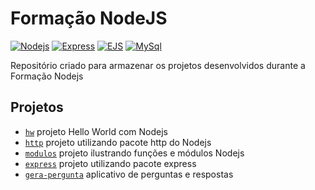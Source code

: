 # Formação NodeJS

[![Nodejs](https://img.shields.io/badge/Nodejs-v10.19-darkgreen)](https://nodejs.org/en/)
[![Express](https://img.shields.io/badge/Express-v4.17.1-green)](https://expressjs.com/)
[![EJS](https://img.shields.io/badge/EJS-v3.1.6-darkgreen)](https://ejs.co/)
[![MySql](https://img.shields.io/badge/MySql-v8.0.23-blue)](https://www.mysql.com/)

Repositório criado para armazenar os projetos desenvolvidos durante a Formação Nodejs

## Projetos

- [`hw`](./hw) projeto Hello World com Nodejs
- [`http`](./http) projeto utilizando pacote http do Nodejs
- [`modulos`](./modulos) projeto ilustrando funções e módulos Nodejs
- [`express`](./express) projeto utilizando pacote express
- [`gera-pergunta`](./gera-pergunta) aplicativo de perguntas e respostas
